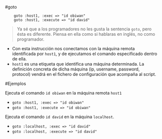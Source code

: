 
#goto

```
    goto :host1, :exec => "id obiwan"
    goto :host1, :execute => "id david"
```

> Ya sé que a los programadores no les gusta la sentencia `goto`, pero ésta
es diferente. Piensa en ella como si hablaras en inglés, no como programador.

* Con esta instrucción nos conectamos con la máquina remota  identificada por `host1`,
y de ejecutamos el comando especificado dentro de ella.
* `host1` es una etiqueta que identifica una máquina determinada. La definición
concreta de dicha máquina (ip, username, password, protocol) vendrá en el fichero
de configuración que acompaña al script.

#Ejemplos

Ejecuta el comando `id obiwan` en la máquina remota `host1`
* `goto :host1, :exec => "id obiwan"`
* `goto :host1, :execute => "id obiwan"`

Ejecuta el comando `id david` en la máquina `localhost`.
* `goto :localhost, :exec => "id david"`
* `goto :localhost, :execute => "id david"`
